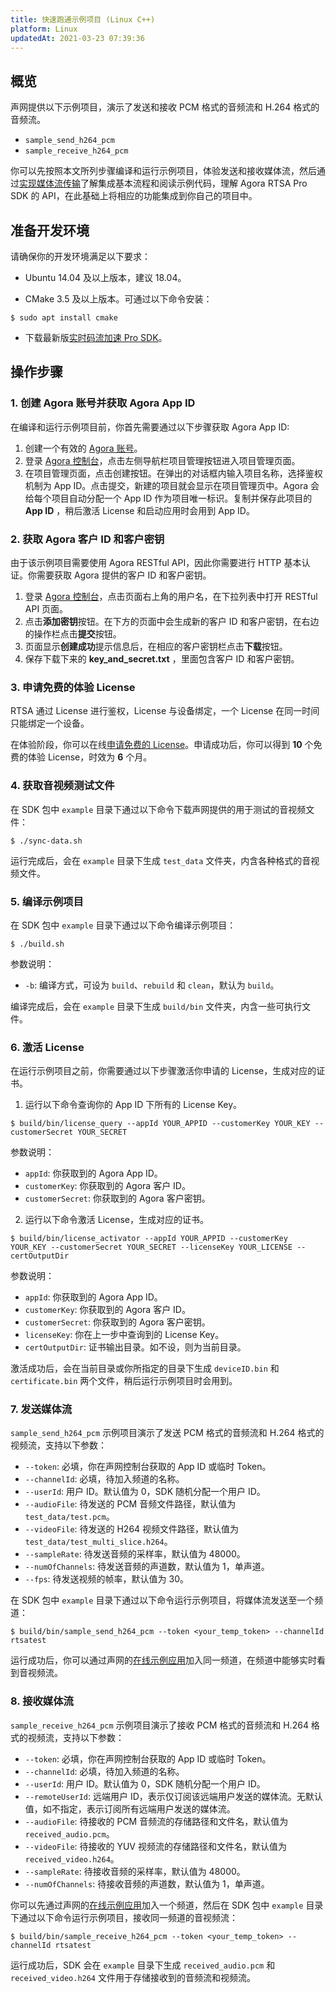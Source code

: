 ```yaml
---
title: 快速跑通示例项目 (Linux C++)
platform: Linux
updatedAt: 2021-03-23 07:39:36
---
```

## 概览

声网提供以下示例项目，演示了发送和接收 PCM 格式的音频流和 H.264 格式的音频流。

- `sample_send_h264_pcm`
- `sample_receive_h264_pcm`

你可以先按照本文所列步骤编译和运行示例项目，体验发送和接收媒体流，然后通过[实现媒体流传输](./rtsa_quickstart)了解集成基本流程和阅读示例代码，理解 Agora RTSA Pro SDK 的 API，在此基础上将相应的功能集成到你自己的项目中。

## 准备开发环境

请确保你的开发环境满足以下要求：

- Ubuntu 14.04 及以上版本，建议 18.04。

- CMake 3.5 及以上版本。可通过以下命令安装：

 ```
$ sudo apt install cmake
```

- 下载最新版[实时码流加速 Pro SDK](https://docs.agora.io/cn/RTSA/downloads?platform=Linux)。

## 操作步骤

### 1. 创建 Agora 账号并获取 Agora App ID

在编译和运行示例项目前，你首先需要通过以下步骤获取 Agora App ID:

1. 创建一个有效的 [Agora 账号](https://console.agora.io/)。
2. 登录 [Agora 控制台](https://console.agora.io/)，点击左侧导航栏项目管理按钮进入项目管理页面。
3. 在项目管理页面，点击创建按钮。在弹出的对话框内输入项目名称，选择鉴权机制为 App ID。点击提交，新建的项目就会显示在项目管理页中。Agora 会给每个项目自动分配一个 App ID 作为项目唯一标识。复制并保存此项目的 **App ID** ，稍后激活 License 和启动应用时会用到 App ID。

### 2. 获取 Agora 客户 ID 和客户密钥

由于该示例项目需要使用 Agora RESTful API，因此你需要进行 HTTP 基本认证。你需要获取 Agora 提供的客户 ID 和客户密钥。

1. 登录 [Agora 控制台](https://console.agora.io/)，点击页面右上角的用户名，在下拉列表中打开 RESTful API 页面。
2. 点击**添加密钥**按钮。在下方的页面中会生成新的客户 ID 和客户密钥，在右边的操作栏点击**提交**按钮。
3. 页面显示**创建成功**提示信息后，在相应的客户密钥栏点击**下载**按钮。
4. 保存下载下来的 **key_and_secret.txt** ，里面包含客户 ID 和客户密钥。

### 3. <a name="apply-license"></a>申请免费的体验 License

RTSA 通过 License 进行鉴权，License 与设备绑定，一个 License 在同一时间只能绑定一个设备。

在体验阶段，你可以在线[申请免费的 License](https://www.wjx.cn/m/96954268.aspx)。申请成功后，你可以得到 **10** 个免费的体验 License，时效为 **6** 个月。

### 4. 获取音视频测试文件

在 SDK 包中 `example` 目录下通过以下命令下载声网提供的用于测试的音视频文件：

```
$ ./sync-data.sh
```

运行完成后，会在 `example` 目录下生成 `test_data` 文件夹，内含各种格式的音视频文件。

### 5. 编译示例项目

在 SDK 包中 `example` 目录下通过以下命令编译示例项目：

```
$ ./build.sh
```

参数说明：

- `-b`: 编译方式，可设为 `build`、`rebuild` 和 `clean`，默认为 `build`。

编译完成后，会在 `example` 目录下生成 `build/bin` 文件夹，内含一些可执行文件。

### <a name="activate-license"></a>6. 激活 License

在运行示例项目之前，你需要通过以下步骤激活你申请的 License，生成对应的证书。

1. 运行以下命令查询你的 App ID 下所有的 License Key。
 ```
$ build/bin/license_query --appId YOUR_APPID --customerKey YOUR_KEY --customerSecret YOUR_SECRET
```

 参数说明：
 - `appId`: 你获取到的 Agora App ID。
 - `customerKey`: 你获取到的 Agora 客户 ID。
 - `customerSecret`: 你获取到的 Agora 客户密钥。

2. 运行以下命令激活  License，生成对应的证书。
 ```
$ build/bin/license_activator --appId YOUR_APPID --customerKey YOUR_KEY --customerSecret YOUR_SECRET --licenseKey YOUR_LICENSE --certOutputDir
```

 参数说明：
 - `appId`: 你获取到的 Agora App ID。
 - `customerKey`: 你获取到的 Agora 客户 ID。
 - `customerSecret`: 你获取到的 Agora 客户密钥。
 - `licenseKey`: 你在上一步中查询到的 License Key。
 - `certOutputDir`: 证书输出目录。如不设，则为当前目录。

 激活成功后，会在当前目录或你所指定的目录下生成 `deviceID.bin` 和 `certificate.bin` 两个文件，稍后运行示例项目时会用到。

### 7. 发送媒体流

`sample_send_h264_pcm` 示例项目演示了发送 PCM 格式的音频流和 H.264 格式的视频流，支持以下参数：

- `--token`: 必填，你在声网控制台获取的 App ID 或临时 Token。
- `--channelId`: 必填，待加入频道的名称。
- `--userId`: 用户 ID。默认值为 0，SDK 随机分配一个用户 ID。
- `--audioFile`: 待发送的 PCM 音频文件路径，默认值为 `test_data/test.pcm`。
- `--videoFile`: 待发送的 H264 视频文件路径，默认值为 `test_data/test_multi_slice.h264`。
- `--sampleRate`: 待发送音频的采样率，默认值为 48000。
- `--numOfChannels`: 待发送音频的声道数，默认值为 1，单声道。
- `--fps`: 待发送视频的帧率，默认值为 30。

在 SDK 包中 `example` 目录下通过以下命令运行示例项目，将媒体流发送至一个频道：

```
$ build/bin/sample_send_h264_pcm --token <your_temp_token> --channelId rtsatest
```

运行成功后，你可以通过声网的[在线示例应用](https://webdemo.agora.io/agora-web-showcase/examples/Agora-Web-Tutorial-1to1-Web/)加入同一频道，在频道中能够实时看到音视频流。

### 8. 接收媒体流

`sample_receive_h264_pcm` 示例项目演示了接收 PCM 格式的音频流和 H.264 格式的视频流，支持以下参数：

- `--token`: 必填，你在声网控制台获取的 App ID 或临时 Token。
- `--channelId`: 必填，待加入频道的名称。
- `--userId`: 用户 ID。默认值为 0，SDK 随机分配一个用户 ID。
- `--remoteUserId`: 远端用户 ID，表示仅订阅该远端用户发送的媒体流。无默认值，如不指定，表示订阅所有远端用户发送的媒体流。
- `--audioFile`: 待接收的 PCM 音频流的存储路径和文件名，默认值为 `received_audio.pcm`。
- `--videoFile`: 待接收的 YUV 视频流的存储路径和文件名，默认值为 `received_video.h264`。
- `--sampleRate`: 待接收音频的采样率，默认值为 48000。
- `--numOfChannels`: 待接收音频的声道数，默认值为 1，单声道。

你可以先通过声网的[在线示例应用](https://webdemo.agora.io/agora-web-showcase/examples/Agora-Web-Tutorial-1to1-Web/)加入一个频道，然后在 SDK 包中 `example` 目录下通过以下命令运行示例项目，接收同一频道的音视频流：

```
$ build/bin/sample_receive_h264_pcm --token <your_temp_token> --channelId rtsatest
```

运行成功后，SDK 会在 `example` 目录下生成 `received_audio.pcm` 和 `received_video.h264` 文件用于存储接收到的音频流和视频流。